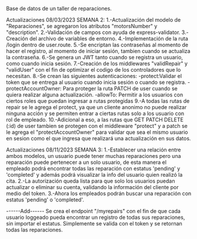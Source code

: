 Base de datos de un taller de reparaciones.

Actualizaciones 08/03/2023 SEMANA 2:
1.-Actualización del modelo de "Reparaciones", se agregaron los atributos "motorsNumber" y "description".
2.-Validación de campos con ayuda de express-validator.
3.-Creación del archivo de variables de entorno.
4.-Implementación de la ruta /login dentro de user.route.
5.-Se encriptan las contraseñas al momento de hacer el registro, al momento de iniciar sesión, tambien cuando se actualiza la contraseña.
6.-Se genera un JWT tanto cuando se registra un usuario, como cuando inicia sesión.
7.-Creación de los middlewares "validRepair" y "validUser" con el fin de optimizar el codigo de los controladores que lo necesitan.
8.-Se crean las siguientes autenticaciones:
-protect:Validar el token que se entrega al usuario cuando inicia sesión o cuando se registra.
-protectAccountOwner: Para proteger la ruta PATCH de user cuando se quiera realizar alguna actualización.
-allowTo: Permitir a los usuarios con ciertos roles que puedan ingresar a rutas protegidas
9.-A todas las rutas de repair se le agrega el protect, ya que un cliente anonimo no puede realizar ninguna acción y se permiten entrar a ciertas rutas solo a los usuario con rol de empleado.
10.-Adicional a eso, a las rutas que GET PATCH DELETE (:id) de user tambien se protegen con el middleware "protect" y a patch se le agrega el "protectAccountOwner" para validar que sea el mismo usuario en sesion como el que ingresa que realizará una actualización en sus datos.

Actualizaciones 08/11/2023 SEMANA 3:
1.-Establecer una relación entre ambos modelos, un usuario puede tener muchas reparaciones pero una reparación puede pertenecer a un solo usuario, de esta manera el empleado podrá encontrar todas las reparación con estatus 'pending' y 'completed' y además podrá visualizar la info del usuario quien realizó la cita.
2.-La autorización queda lista para que solo los usuarios puedan actualizar o eliminar su cuenta, validando la información del cliente por medio del token.
3.-Ahora los empleados podrán buscar una reparación con estatus 'pending' o 'completed'.

------Add------
Se crea el endpoint "/myrepairs" con el fin de que cada usuario loggeado pueda encontrar un registro de todas sus reparaciones, sin importar el estatus. Simplemente se valida con el token y se retornan todas las reparaciones.
